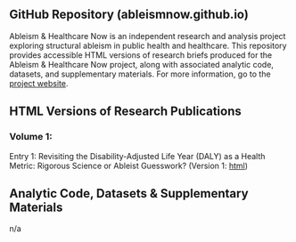 ## GitHub Repository (ableismnow.github.io)
Ableism & Healthcare Now is an independent research and analysis project exploring structural ableism in public health and healthcare. This repository provides accessible HTML versions of research briefs produced for the Ableism & Healthcare Now project, along with associated analytic code, datasets, and supplementary materials. For more information, go to the [project website](https://www.ableismnow.org).
## HTML Versions of Research Publications
### Volume 1:
Entry 1: Revisiting the Disability-Adjusted Life Year (DALY) as a Health Metric: Rigorous Science or Ableist Guesswork? (Version 1: [html](https://ableismnow.github.io/volume-1/entry-1/v1.html))
## Analytic Code, Datasets & Supplementary Materials
n/a
